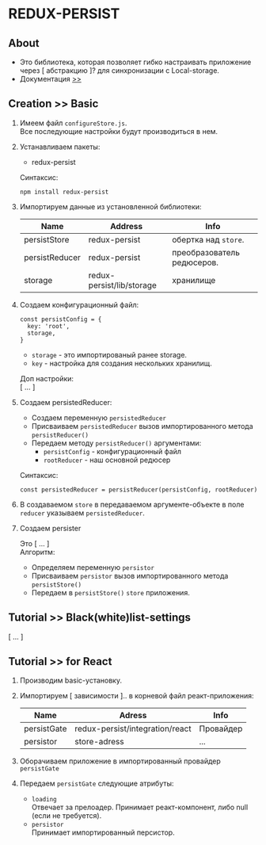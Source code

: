 # REDUX-PERSIST

## About
- Это библиотека, которая позволяет гибко настраивать приложение через [ абстракцию ]? для синхронизации с Local-storage.
- Документация [>>](https://www.npmjs.com/package/redux-persist)

## Creation >> Basic
1. Имеем файл `configureStore.js`.  
Все последующие настройки будут производиться в нем.
1. Устанавливаем пакеты:
    - redux-persist

    Синтаксис:

    ```
    npm install redux-persist
    ```
1. Импортируем данные из установленной библиотеки:

    Name | Address | Info
    --- | --- | ---
    persistStore | redux-persist | обертка над `store`.
    persistReducer | redux-persist | преобразователь редюсеров.
    storage | redux-persist/lib/storage | хранилище
1. Создаем конфигурационный файл:
    ```
    const persistConfig = {
      key: 'root',
      storage,
    }
    ```
    - `storage` - это импортированый ранее storage.
    - `key` - настройка для создания нескольких хранилищ.

    Доп настройки:  
    [ ... ]
1. Создаем persistedReducer:
    - Создаем переменную `persistedReducer`
    - Присваиваем `persistedReducer` вызов импортированного метода `persistReducer()`
    - Передаем методу `persistReducer()` аргументами:
      - `persistConfig` - конфигурационный файл
      - `rootReducer` - наш основной редюсер

    Синтаксис:
    ```
    const persistedReducer = persistReducer(persistConfig, rootReducer)
    ```
1. В создаваемом `store` в передаваемом аргументе-объекте в поле `reducer` указываем `persistedReducer`.
1. Создаем persister

    Это [ ... ]  
    Алгоритм:

    - Определяем переменную `persistor`
    - Присваиваем `persistor` вызов импортированного метода `persistStore()` 
    - Передаем в `persistStore()` `store` приложения.

## Tutorial >> Black(white)list-settings
[ ... ]


## Tutorial >> for React
1. Производим basic-установку.
1. Импортируем [ зависимости ].. в корневой файл реакт-приложения:

    Name | Adress | Info
    --- | --- | ---
    persistGate  | redux-persist/integration/react | Провайдер
    persistor | store-adress | ...
1. Оборачиваем приложение в импортированный провайдер `persistGate`
1. Передаем `persistGate` следующие атрибуты:
    - `loading`  
    Отвечает за прелоадер. Принимает реакт-компонент, либо null (если не требуется).
    - `persistor`  
    Принимает импортированный персистор.